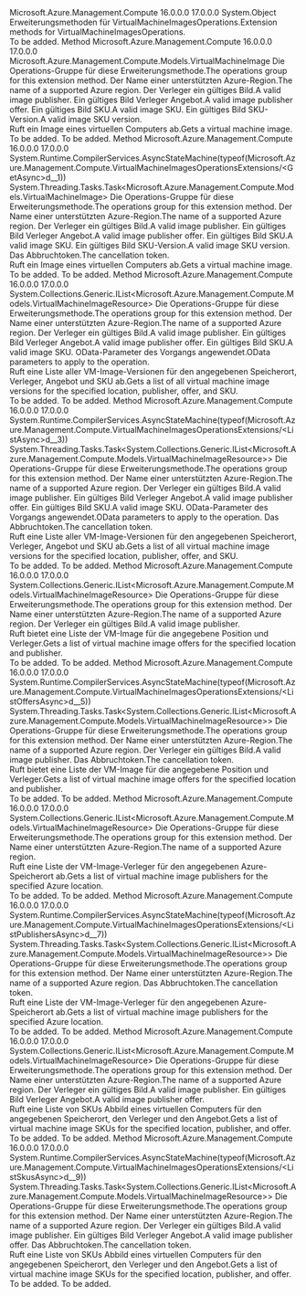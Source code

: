<Type Name="VirtualMachineImagesOperationsExtensions" FullName="Microsoft.Azure.Management.Compute.VirtualMachineImagesOperationsExtensions">
  <TypeSignature Language="C#" Value="public static class VirtualMachineImagesOperationsExtensions" />
  <TypeSignature Language="ILAsm" Value=".class public auto ansi abstract sealed beforefieldinit VirtualMachineImagesOperationsExtensions extends System.Object" />
  <TypeSignature Language="DocId" Value="T:Microsoft.Azure.Management.Compute.VirtualMachineImagesOperationsExtensions" />
  <TypeSignature Language="VB.NET" Value="Public Module VirtualMachineImagesOperationsExtensions" />
  <TypeSignature Language="F#" Value="type VirtualMachineImagesOperationsExtensions = class" />
  <AssemblyInfo>
    <AssemblyName>Microsoft.Azure.Management.Compute</AssemblyName>
    <AssemblyVersion>16.0.0.0</AssemblyVersion>
    <AssemblyVersion>17.0.0.0</AssemblyVersion>
  </AssemblyInfo>
  <Base>
    <BaseTypeName>System.Object</BaseTypeName>
  </Base>
  <Interfaces />
  <Docs>
    <summary>
            <span data-ttu-id="946db-101">Erweiterungsmethoden für VirtualMachineImagesOperations.</span><span class="sxs-lookup"><span data-stu-id="946db-101">Extension methods for VirtualMachineImagesOperations.</span></span>
            </summary>
    <remarks>To be added.</remarks>
  </Docs>
  <Members>
    <Member MemberName="Get">
      <MemberSignature Language="C#" Value="public static Microsoft.Azure.Management.Compute.Models.VirtualMachineImage Get (this Microsoft.Azure.Management.Compute.IVirtualMachineImagesOperations operations, string location, string publisherName, string offer, string skus, string version);" />
      <MemberSignature Language="ILAsm" Value=".method public static hidebysig class Microsoft.Azure.Management.Compute.Models.VirtualMachineImage Get(class Microsoft.Azure.Management.Compute.IVirtualMachineImagesOperations operations, string location, string publisherName, string offer, string skus, string version) cil managed" />
      <MemberSignature Language="DocId" Value="M:Microsoft.Azure.Management.Compute.VirtualMachineImagesOperationsExtensions.Get(Microsoft.Azure.Management.Compute.IVirtualMachineImagesOperations,System.String,System.String,System.String,System.String,System.String)" />
      <MemberSignature Language="VB.NET" Value="&lt;Extension()&gt;&#xA;Public Function Get (operations As IVirtualMachineImagesOperations, location As String, publisherName As String, offer As String, skus As String, version As String) As VirtualMachineImage" />
      <MemberSignature Language="F#" Value="static member Get : Microsoft.Azure.Management.Compute.IVirtualMachineImagesOperations * string * string * string * string * string -&gt; Microsoft.Azure.Management.Compute.Models.VirtualMachineImage" Usage="Microsoft.Azure.Management.Compute.VirtualMachineImagesOperationsExtensions.Get (operations, location, publisherName, offer, skus, version)" />
      <MemberType>Method</MemberType>
      <AssemblyInfo>
        <AssemblyName>Microsoft.Azure.Management.Compute</AssemblyName>
        <AssemblyVersion>16.0.0.0</AssemblyVersion>
        <AssemblyVersion>17.0.0.0</AssemblyVersion>
      </AssemblyInfo>
      <ReturnValue>
        <ReturnType>Microsoft.Azure.Management.Compute.Models.VirtualMachineImage</ReturnType>
      </ReturnValue>
      <Parameters>
        <Parameter Name="operations" Type="Microsoft.Azure.Management.Compute.IVirtualMachineImagesOperations" RefType="this" />
        <Parameter Name="location" Type="System.String" />
        <Parameter Name="publisherName" Type="System.String" />
        <Parameter Name="offer" Type="System.String" />
        <Parameter Name="skus" Type="System.String" />
        <Parameter Name="version" Type="System.String" />
      </Parameters>
      <Docs>
        <param name="operations">
            <span data-ttu-id="946db-102">Die Operations-Gruppe für diese Erweiterungsmethode.</span><span class="sxs-lookup"><span data-stu-id="946db-102">The operations group for this extension method.</span></span>
            </param>
        <param name="location">
            <span data-ttu-id="946db-103">Der Name einer unterstützten Azure-Region.</span><span class="sxs-lookup"><span data-stu-id="946db-103">The name of a supported Azure region.</span></span>
            </param>
        <param name="publisherName">
            <span data-ttu-id="946db-104">Der Verleger ein gültiges Bild.</span><span class="sxs-lookup"><span data-stu-id="946db-104">A valid image publisher.</span></span>
            </param>
        <param name="offer">
            <span data-ttu-id="946db-105">Ein gültiges Bild Verleger Angebot.</span><span class="sxs-lookup"><span data-stu-id="946db-105">A valid image publisher offer.</span></span>
            </param>
        <param name="skus">
            <span data-ttu-id="946db-106">Ein gültiges Bild SKU.</span><span class="sxs-lookup"><span data-stu-id="946db-106">A valid image SKU.</span></span>
            </param>
        <param name="version">
            <span data-ttu-id="946db-107">Ein gültiges Bild SKU-Version.</span><span class="sxs-lookup"><span data-stu-id="946db-107">A valid image SKU version.</span></span>
            </param>
        <summary>
            <span data-ttu-id="946db-108">Ruft ein Image eines virtuellen Computers ab.</span><span class="sxs-lookup"><span data-stu-id="946db-108">Gets a virtual machine image.</span></span>
            </summary>
        <returns>To be added.</returns>
        <remarks>To be added.</remarks>
      </Docs>
    </Member>
    <Member MemberName="GetAsync">
      <MemberSignature Language="C#" Value="public static System.Threading.Tasks.Task&lt;Microsoft.Azure.Management.Compute.Models.VirtualMachineImage&gt; GetAsync (this Microsoft.Azure.Management.Compute.IVirtualMachineImagesOperations operations, string location, string publisherName, string offer, string skus, string version, System.Threading.CancellationToken cancellationToken = null);" />
      <MemberSignature Language="ILAsm" Value=".method public static hidebysig class System.Threading.Tasks.Task`1&lt;class Microsoft.Azure.Management.Compute.Models.VirtualMachineImage&gt; GetAsync(class Microsoft.Azure.Management.Compute.IVirtualMachineImagesOperations operations, string location, string publisherName, string offer, string skus, string version, valuetype System.Threading.CancellationToken cancellationToken) cil managed" />
      <MemberSignature Language="DocId" Value="M:Microsoft.Azure.Management.Compute.VirtualMachineImagesOperationsExtensions.GetAsync(Microsoft.Azure.Management.Compute.IVirtualMachineImagesOperations,System.String,System.String,System.String,System.String,System.String,System.Threading.CancellationToken)" />
      <MemberSignature Language="F#" Value="static member GetAsync : Microsoft.Azure.Management.Compute.IVirtualMachineImagesOperations * string * string * string * string * string * System.Threading.CancellationToken -&gt; System.Threading.Tasks.Task&lt;Microsoft.Azure.Management.Compute.Models.VirtualMachineImage&gt;" Usage="Microsoft.Azure.Management.Compute.VirtualMachineImagesOperationsExtensions.GetAsync (operations, location, publisherName, offer, skus, version, cancellationToken)" />
      <MemberType>Method</MemberType>
      <AssemblyInfo>
        <AssemblyName>Microsoft.Azure.Management.Compute</AssemblyName>
        <AssemblyVersion>16.0.0.0</AssemblyVersion>
        <AssemblyVersion>17.0.0.0</AssemblyVersion>
      </AssemblyInfo>
      <Attributes>
        <Attribute>
          <AttributeName>System.Runtime.CompilerServices.AsyncStateMachine(typeof(Microsoft.Azure.Management.Compute.VirtualMachineImagesOperationsExtensions/&lt;GetAsync&gt;d__1))</AttributeName>
        </Attribute>
      </Attributes>
      <ReturnValue>
        <ReturnType>System.Threading.Tasks.Task&lt;Microsoft.Azure.Management.Compute.Models.VirtualMachineImage&gt;</ReturnType>
      </ReturnValue>
      <Parameters>
        <Parameter Name="operations" Type="Microsoft.Azure.Management.Compute.IVirtualMachineImagesOperations" RefType="this" />
        <Parameter Name="location" Type="System.String" />
        <Parameter Name="publisherName" Type="System.String" />
        <Parameter Name="offer" Type="System.String" />
        <Parameter Name="skus" Type="System.String" />
        <Parameter Name="version" Type="System.String" />
        <Parameter Name="cancellationToken" Type="System.Threading.CancellationToken" />
      </Parameters>
      <Docs>
        <param name="operations">
            <span data-ttu-id="946db-109">Die Operations-Gruppe für diese Erweiterungsmethode.</span><span class="sxs-lookup"><span data-stu-id="946db-109">The operations group for this extension method.</span></span>
            </param>
        <param name="location">
            <span data-ttu-id="946db-110">Der Name einer unterstützten Azure-Region.</span><span class="sxs-lookup"><span data-stu-id="946db-110">The name of a supported Azure region.</span></span>
            </param>
        <param name="publisherName">
            <span data-ttu-id="946db-111">Der Verleger ein gültiges Bild.</span><span class="sxs-lookup"><span data-stu-id="946db-111">A valid image publisher.</span></span>
            </param>
        <param name="offer">
            <span data-ttu-id="946db-112">Ein gültiges Bild Verleger Angebot.</span><span class="sxs-lookup"><span data-stu-id="946db-112">A valid image publisher offer.</span></span>
            </param>
        <param name="skus">
            <span data-ttu-id="946db-113">Ein gültiges Bild SKU.</span><span class="sxs-lookup"><span data-stu-id="946db-113">A valid image SKU.</span></span>
            </param>
        <param name="version">
            <span data-ttu-id="946db-114">Ein gültiges Bild SKU-Version.</span><span class="sxs-lookup"><span data-stu-id="946db-114">A valid image SKU version.</span></span>
            </param>
        <param name="cancellationToken">
            <span data-ttu-id="946db-115">Das Abbruchtoken.</span><span class="sxs-lookup"><span data-stu-id="946db-115">The cancellation token.</span></span>
            </param>
        <summary>
            <span data-ttu-id="946db-116">Ruft ein Image eines virtuellen Computers ab.</span><span class="sxs-lookup"><span data-stu-id="946db-116">Gets a virtual machine image.</span></span>
            </summary>
        <returns>To be added.</returns>
        <remarks>To be added.</remarks>
      </Docs>
    </Member>
    <Member MemberName="List">
      <MemberSignature Language="C#" Value="public static System.Collections.Generic.IList&lt;Microsoft.Azure.Management.Compute.Models.VirtualMachineImageResource&gt; List (this Microsoft.Azure.Management.Compute.IVirtualMachineImagesOperations operations, string location, string publisherName, string offer, string skus, Microsoft.Rest.Azure.OData.ODataQuery&lt;Microsoft.Azure.Management.Compute.Models.VirtualMachineImageResource&gt; odataQuery = null);" />
      <MemberSignature Language="ILAsm" Value=".method public static hidebysig class System.Collections.Generic.IList`1&lt;class Microsoft.Azure.Management.Compute.Models.VirtualMachineImageResource&gt; List(class Microsoft.Azure.Management.Compute.IVirtualMachineImagesOperations operations, string location, string publisherName, string offer, string skus, class Microsoft.Rest.Azure.OData.ODataQuery`1&lt;class Microsoft.Azure.Management.Compute.Models.VirtualMachineImageResource&gt; odataQuery) cil managed" />
      <MemberSignature Language="DocId" Value="M:Microsoft.Azure.Management.Compute.VirtualMachineImagesOperationsExtensions.List(Microsoft.Azure.Management.Compute.IVirtualMachineImagesOperations,System.String,System.String,System.String,System.String,Microsoft.Rest.Azure.OData.ODataQuery{Microsoft.Azure.Management.Compute.Models.VirtualMachineImageResource})" />
      <MemberSignature Language="VB.NET" Value="&lt;Extension()&gt;&#xA;Public Function List (operations As IVirtualMachineImagesOperations, location As String, publisherName As String, offer As String, skus As String, Optional odataQuery As ODataQuery(Of VirtualMachineImageResource) = null) As IList(Of VirtualMachineImageResource)" />
      <MemberSignature Language="F#" Value="static member List : Microsoft.Azure.Management.Compute.IVirtualMachineImagesOperations * string * string * string * string * Microsoft.Rest.Azure.OData.ODataQuery&lt;Microsoft.Azure.Management.Compute.Models.VirtualMachineImageResource&gt; -&gt; System.Collections.Generic.IList&lt;Microsoft.Azure.Management.Compute.Models.VirtualMachineImageResource&gt;" Usage="Microsoft.Azure.Management.Compute.VirtualMachineImagesOperationsExtensions.List (operations, location, publisherName, offer, skus, odataQuery)" />
      <MemberType>Method</MemberType>
      <AssemblyInfo>
        <AssemblyName>Microsoft.Azure.Management.Compute</AssemblyName>
        <AssemblyVersion>16.0.0.0</AssemblyVersion>
        <AssemblyVersion>17.0.0.0</AssemblyVersion>
      </AssemblyInfo>
      <ReturnValue>
        <ReturnType>System.Collections.Generic.IList&lt;Microsoft.Azure.Management.Compute.Models.VirtualMachineImageResource&gt;</ReturnType>
      </ReturnValue>
      <Parameters>
        <Parameter Name="operations" Type="Microsoft.Azure.Management.Compute.IVirtualMachineImagesOperations" RefType="this" />
        <Parameter Name="location" Type="System.String" />
        <Parameter Name="publisherName" Type="System.String" />
        <Parameter Name="offer" Type="System.String" />
        <Parameter Name="skus" Type="System.String" />
        <Parameter Name="odataQuery" Type="Microsoft.Rest.Azure.OData.ODataQuery&lt;Microsoft.Azure.Management.Compute.Models.VirtualMachineImageResource&gt;" />
      </Parameters>
      <Docs>
        <param name="operations">
            <span data-ttu-id="946db-117">Die Operations-Gruppe für diese Erweiterungsmethode.</span><span class="sxs-lookup"><span data-stu-id="946db-117">The operations group for this extension method.</span></span>
            </param>
        <param name="location">
            <span data-ttu-id="946db-118">Der Name einer unterstützten Azure-Region.</span><span class="sxs-lookup"><span data-stu-id="946db-118">The name of a supported Azure region.</span></span>
            </param>
        <param name="publisherName">
            <span data-ttu-id="946db-119">Der Verleger ein gültiges Bild.</span><span class="sxs-lookup"><span data-stu-id="946db-119">A valid image publisher.</span></span>
            </param>
        <param name="offer">
            <span data-ttu-id="946db-120">Ein gültiges Bild Verleger Angebot.</span><span class="sxs-lookup"><span data-stu-id="946db-120">A valid image publisher offer.</span></span>
            </param>
        <param name="skus">
            <span data-ttu-id="946db-121">Ein gültiges Bild SKU.</span><span class="sxs-lookup"><span data-stu-id="946db-121">A valid image SKU.</span></span>
            </param>
        <param name="odataQuery">
            <span data-ttu-id="946db-122">OData-Parameter des Vorgangs angewendet.</span><span class="sxs-lookup"><span data-stu-id="946db-122">OData parameters to apply to the operation.</span></span>
            </param>
        <summary>
            <span data-ttu-id="946db-123">Ruft eine Liste aller VM-Image-Versionen für den angegebenen Speicherort, Verleger, Angebot und SKU ab.</span><span class="sxs-lookup"><span data-stu-id="946db-123">Gets a list of all virtual machine image versions for the specified location, publisher, offer, and SKU.</span></span>
            </summary>
        <returns>To be added.</returns>
        <remarks>To be added.</remarks>
      </Docs>
    </Member>
    <Member MemberName="ListAsync">
      <MemberSignature Language="C#" Value="public static System.Threading.Tasks.Task&lt;System.Collections.Generic.IList&lt;Microsoft.Azure.Management.Compute.Models.VirtualMachineImageResource&gt;&gt; ListAsync (this Microsoft.Azure.Management.Compute.IVirtualMachineImagesOperations operations, string location, string publisherName, string offer, string skus, Microsoft.Rest.Azure.OData.ODataQuery&lt;Microsoft.Azure.Management.Compute.Models.VirtualMachineImageResource&gt; odataQuery = null, System.Threading.CancellationToken cancellationToken = null);" />
      <MemberSignature Language="ILAsm" Value=".method public static hidebysig class System.Threading.Tasks.Task`1&lt;class System.Collections.Generic.IList`1&lt;class Microsoft.Azure.Management.Compute.Models.VirtualMachineImageResource&gt;&gt; ListAsync(class Microsoft.Azure.Management.Compute.IVirtualMachineImagesOperations operations, string location, string publisherName, string offer, string skus, class Microsoft.Rest.Azure.OData.ODataQuery`1&lt;class Microsoft.Azure.Management.Compute.Models.VirtualMachineImageResource&gt; odataQuery, valuetype System.Threading.CancellationToken cancellationToken) cil managed" />
      <MemberSignature Language="DocId" Value="M:Microsoft.Azure.Management.Compute.VirtualMachineImagesOperationsExtensions.ListAsync(Microsoft.Azure.Management.Compute.IVirtualMachineImagesOperations,System.String,System.String,System.String,System.String,Microsoft.Rest.Azure.OData.ODataQuery{Microsoft.Azure.Management.Compute.Models.VirtualMachineImageResource},System.Threading.CancellationToken)" />
      <MemberSignature Language="F#" Value="static member ListAsync : Microsoft.Azure.Management.Compute.IVirtualMachineImagesOperations * string * string * string * string * Microsoft.Rest.Azure.OData.ODataQuery&lt;Microsoft.Azure.Management.Compute.Models.VirtualMachineImageResource&gt; * System.Threading.CancellationToken -&gt; System.Threading.Tasks.Task&lt;System.Collections.Generic.IList&lt;Microsoft.Azure.Management.Compute.Models.VirtualMachineImageResource&gt;&gt;" Usage="Microsoft.Azure.Management.Compute.VirtualMachineImagesOperationsExtensions.ListAsync (operations, location, publisherName, offer, skus, odataQuery, cancellationToken)" />
      <MemberType>Method</MemberType>
      <AssemblyInfo>
        <AssemblyName>Microsoft.Azure.Management.Compute</AssemblyName>
        <AssemblyVersion>16.0.0.0</AssemblyVersion>
        <AssemblyVersion>17.0.0.0</AssemblyVersion>
      </AssemblyInfo>
      <Attributes>
        <Attribute>
          <AttributeName>System.Runtime.CompilerServices.AsyncStateMachine(typeof(Microsoft.Azure.Management.Compute.VirtualMachineImagesOperationsExtensions/&lt;ListAsync&gt;d__3))</AttributeName>
        </Attribute>
      </Attributes>
      <ReturnValue>
        <ReturnType>System.Threading.Tasks.Task&lt;System.Collections.Generic.IList&lt;Microsoft.Azure.Management.Compute.Models.VirtualMachineImageResource&gt;&gt;</ReturnType>
      </ReturnValue>
      <Parameters>
        <Parameter Name="operations" Type="Microsoft.Azure.Management.Compute.IVirtualMachineImagesOperations" RefType="this" />
        <Parameter Name="location" Type="System.String" />
        <Parameter Name="publisherName" Type="System.String" />
        <Parameter Name="offer" Type="System.String" />
        <Parameter Name="skus" Type="System.String" />
        <Parameter Name="odataQuery" Type="Microsoft.Rest.Azure.OData.ODataQuery&lt;Microsoft.Azure.Management.Compute.Models.VirtualMachineImageResource&gt;" />
        <Parameter Name="cancellationToken" Type="System.Threading.CancellationToken" />
      </Parameters>
      <Docs>
        <param name="operations">
            <span data-ttu-id="946db-124">Die Operations-Gruppe für diese Erweiterungsmethode.</span><span class="sxs-lookup"><span data-stu-id="946db-124">The operations group for this extension method.</span></span>
            </param>
        <param name="location">
            <span data-ttu-id="946db-125">Der Name einer unterstützten Azure-Region.</span><span class="sxs-lookup"><span data-stu-id="946db-125">The name of a supported Azure region.</span></span>
            </param>
        <param name="publisherName">
            <span data-ttu-id="946db-126">Der Verleger ein gültiges Bild.</span><span class="sxs-lookup"><span data-stu-id="946db-126">A valid image publisher.</span></span>
            </param>
        <param name="offer">
            <span data-ttu-id="946db-127">Ein gültiges Bild Verleger Angebot.</span><span class="sxs-lookup"><span data-stu-id="946db-127">A valid image publisher offer.</span></span>
            </param>
        <param name="skus">
            <span data-ttu-id="946db-128">Ein gültiges Bild SKU.</span><span class="sxs-lookup"><span data-stu-id="946db-128">A valid image SKU.</span></span>
            </param>
        <param name="odataQuery">
            <span data-ttu-id="946db-129">OData-Parameter des Vorgangs angewendet.</span><span class="sxs-lookup"><span data-stu-id="946db-129">OData parameters to apply to the operation.</span></span>
            </param>
        <param name="cancellationToken">
            <span data-ttu-id="946db-130">Das Abbruchtoken.</span><span class="sxs-lookup"><span data-stu-id="946db-130">The cancellation token.</span></span>
            </param>
        <summary>
            <span data-ttu-id="946db-131">Ruft eine Liste aller VM-Image-Versionen für den angegebenen Speicherort, Verleger, Angebot und SKU ab.</span><span class="sxs-lookup"><span data-stu-id="946db-131">Gets a list of all virtual machine image versions for the specified location, publisher, offer, and SKU.</span></span>
            </summary>
        <returns>To be added.</returns>
        <remarks>To be added.</remarks>
      </Docs>
    </Member>
    <Member MemberName="ListOffers">
      <MemberSignature Language="C#" Value="public static System.Collections.Generic.IList&lt;Microsoft.Azure.Management.Compute.Models.VirtualMachineImageResource&gt; ListOffers (this Microsoft.Azure.Management.Compute.IVirtualMachineImagesOperations operations, string location, string publisherName);" />
      <MemberSignature Language="ILAsm" Value=".method public static hidebysig class System.Collections.Generic.IList`1&lt;class Microsoft.Azure.Management.Compute.Models.VirtualMachineImageResource&gt; ListOffers(class Microsoft.Azure.Management.Compute.IVirtualMachineImagesOperations operations, string location, string publisherName) cil managed" />
      <MemberSignature Language="DocId" Value="M:Microsoft.Azure.Management.Compute.VirtualMachineImagesOperationsExtensions.ListOffers(Microsoft.Azure.Management.Compute.IVirtualMachineImagesOperations,System.String,System.String)" />
      <MemberSignature Language="VB.NET" Value="&lt;Extension()&gt;&#xA;Public Function ListOffers (operations As IVirtualMachineImagesOperations, location As String, publisherName As String) As IList(Of VirtualMachineImageResource)" />
      <MemberSignature Language="F#" Value="static member ListOffers : Microsoft.Azure.Management.Compute.IVirtualMachineImagesOperations * string * string -&gt; System.Collections.Generic.IList&lt;Microsoft.Azure.Management.Compute.Models.VirtualMachineImageResource&gt;" Usage="Microsoft.Azure.Management.Compute.VirtualMachineImagesOperationsExtensions.ListOffers (operations, location, publisherName)" />
      <MemberType>Method</MemberType>
      <AssemblyInfo>
        <AssemblyName>Microsoft.Azure.Management.Compute</AssemblyName>
        <AssemblyVersion>16.0.0.0</AssemblyVersion>
        <AssemblyVersion>17.0.0.0</AssemblyVersion>
      </AssemblyInfo>
      <ReturnValue>
        <ReturnType>System.Collections.Generic.IList&lt;Microsoft.Azure.Management.Compute.Models.VirtualMachineImageResource&gt;</ReturnType>
      </ReturnValue>
      <Parameters>
        <Parameter Name="operations" Type="Microsoft.Azure.Management.Compute.IVirtualMachineImagesOperations" RefType="this" />
        <Parameter Name="location" Type="System.String" />
        <Parameter Name="publisherName" Type="System.String" />
      </Parameters>
      <Docs>
        <param name="operations">
            <span data-ttu-id="946db-132">Die Operations-Gruppe für diese Erweiterungsmethode.</span><span class="sxs-lookup"><span data-stu-id="946db-132">The operations group for this extension method.</span></span>
            </param>
        <param name="location">
            <span data-ttu-id="946db-133">Der Name einer unterstützten Azure-Region.</span><span class="sxs-lookup"><span data-stu-id="946db-133">The name of a supported Azure region.</span></span>
            </param>
        <param name="publisherName">
            <span data-ttu-id="946db-134">Der Verleger ein gültiges Bild.</span><span class="sxs-lookup"><span data-stu-id="946db-134">A valid image publisher.</span></span>
            </param>
        <summary>
            <span data-ttu-id="946db-135">Ruft bietet eine Liste der VM-Image für die angegebene Position und Verleger.</span><span class="sxs-lookup"><span data-stu-id="946db-135">Gets a list of virtual machine image offers for the specified location and publisher.</span></span>
            </summary>
        <returns>To be added.</returns>
        <remarks>To be added.</remarks>
      </Docs>
    </Member>
    <Member MemberName="ListOffersAsync">
      <MemberSignature Language="C#" Value="public static System.Threading.Tasks.Task&lt;System.Collections.Generic.IList&lt;Microsoft.Azure.Management.Compute.Models.VirtualMachineImageResource&gt;&gt; ListOffersAsync (this Microsoft.Azure.Management.Compute.IVirtualMachineImagesOperations operations, string location, string publisherName, System.Threading.CancellationToken cancellationToken = null);" />
      <MemberSignature Language="ILAsm" Value=".method public static hidebysig class System.Threading.Tasks.Task`1&lt;class System.Collections.Generic.IList`1&lt;class Microsoft.Azure.Management.Compute.Models.VirtualMachineImageResource&gt;&gt; ListOffersAsync(class Microsoft.Azure.Management.Compute.IVirtualMachineImagesOperations operations, string location, string publisherName, valuetype System.Threading.CancellationToken cancellationToken) cil managed" />
      <MemberSignature Language="DocId" Value="M:Microsoft.Azure.Management.Compute.VirtualMachineImagesOperationsExtensions.ListOffersAsync(Microsoft.Azure.Management.Compute.IVirtualMachineImagesOperations,System.String,System.String,System.Threading.CancellationToken)" />
      <MemberSignature Language="F#" Value="static member ListOffersAsync : Microsoft.Azure.Management.Compute.IVirtualMachineImagesOperations * string * string * System.Threading.CancellationToken -&gt; System.Threading.Tasks.Task&lt;System.Collections.Generic.IList&lt;Microsoft.Azure.Management.Compute.Models.VirtualMachineImageResource&gt;&gt;" Usage="Microsoft.Azure.Management.Compute.VirtualMachineImagesOperationsExtensions.ListOffersAsync (operations, location, publisherName, cancellationToken)" />
      <MemberType>Method</MemberType>
      <AssemblyInfo>
        <AssemblyName>Microsoft.Azure.Management.Compute</AssemblyName>
        <AssemblyVersion>16.0.0.0</AssemblyVersion>
        <AssemblyVersion>17.0.0.0</AssemblyVersion>
      </AssemblyInfo>
      <Attributes>
        <Attribute>
          <AttributeName>System.Runtime.CompilerServices.AsyncStateMachine(typeof(Microsoft.Azure.Management.Compute.VirtualMachineImagesOperationsExtensions/&lt;ListOffersAsync&gt;d__5))</AttributeName>
        </Attribute>
      </Attributes>
      <ReturnValue>
        <ReturnType>System.Threading.Tasks.Task&lt;System.Collections.Generic.IList&lt;Microsoft.Azure.Management.Compute.Models.VirtualMachineImageResource&gt;&gt;</ReturnType>
      </ReturnValue>
      <Parameters>
        <Parameter Name="operations" Type="Microsoft.Azure.Management.Compute.IVirtualMachineImagesOperations" RefType="this" />
        <Parameter Name="location" Type="System.String" />
        <Parameter Name="publisherName" Type="System.String" />
        <Parameter Name="cancellationToken" Type="System.Threading.CancellationToken" />
      </Parameters>
      <Docs>
        <param name="operations">
            <span data-ttu-id="946db-136">Die Operations-Gruppe für diese Erweiterungsmethode.</span><span class="sxs-lookup"><span data-stu-id="946db-136">The operations group for this extension method.</span></span>
            </param>
        <param name="location">
            <span data-ttu-id="946db-137">Der Name einer unterstützten Azure-Region.</span><span class="sxs-lookup"><span data-stu-id="946db-137">The name of a supported Azure region.</span></span>
            </param>
        <param name="publisherName">
            <span data-ttu-id="946db-138">Der Verleger ein gültiges Bild.</span><span class="sxs-lookup"><span data-stu-id="946db-138">A valid image publisher.</span></span>
            </param>
        <param name="cancellationToken">
            <span data-ttu-id="946db-139">Das Abbruchtoken.</span><span class="sxs-lookup"><span data-stu-id="946db-139">The cancellation token.</span></span>
            </param>
        <summary>
            <span data-ttu-id="946db-140">Ruft bietet eine Liste der VM-Image für die angegebene Position und Verleger.</span><span class="sxs-lookup"><span data-stu-id="946db-140">Gets a list of virtual machine image offers for the specified location and publisher.</span></span>
            </summary>
        <returns>To be added.</returns>
        <remarks>To be added.</remarks>
      </Docs>
    </Member>
    <Member MemberName="ListPublishers">
      <MemberSignature Language="C#" Value="public static System.Collections.Generic.IList&lt;Microsoft.Azure.Management.Compute.Models.VirtualMachineImageResource&gt; ListPublishers (this Microsoft.Azure.Management.Compute.IVirtualMachineImagesOperations operations, string location);" />
      <MemberSignature Language="ILAsm" Value=".method public static hidebysig class System.Collections.Generic.IList`1&lt;class Microsoft.Azure.Management.Compute.Models.VirtualMachineImageResource&gt; ListPublishers(class Microsoft.Azure.Management.Compute.IVirtualMachineImagesOperations operations, string location) cil managed" />
      <MemberSignature Language="DocId" Value="M:Microsoft.Azure.Management.Compute.VirtualMachineImagesOperationsExtensions.ListPublishers(Microsoft.Azure.Management.Compute.IVirtualMachineImagesOperations,System.String)" />
      <MemberSignature Language="VB.NET" Value="&lt;Extension()&gt;&#xA;Public Function ListPublishers (operations As IVirtualMachineImagesOperations, location As String) As IList(Of VirtualMachineImageResource)" />
      <MemberSignature Language="F#" Value="static member ListPublishers : Microsoft.Azure.Management.Compute.IVirtualMachineImagesOperations * string -&gt; System.Collections.Generic.IList&lt;Microsoft.Azure.Management.Compute.Models.VirtualMachineImageResource&gt;" Usage="Microsoft.Azure.Management.Compute.VirtualMachineImagesOperationsExtensions.ListPublishers (operations, location)" />
      <MemberType>Method</MemberType>
      <AssemblyInfo>
        <AssemblyName>Microsoft.Azure.Management.Compute</AssemblyName>
        <AssemblyVersion>16.0.0.0</AssemblyVersion>
        <AssemblyVersion>17.0.0.0</AssemblyVersion>
      </AssemblyInfo>
      <ReturnValue>
        <ReturnType>System.Collections.Generic.IList&lt;Microsoft.Azure.Management.Compute.Models.VirtualMachineImageResource&gt;</ReturnType>
      </ReturnValue>
      <Parameters>
        <Parameter Name="operations" Type="Microsoft.Azure.Management.Compute.IVirtualMachineImagesOperations" RefType="this" />
        <Parameter Name="location" Type="System.String" />
      </Parameters>
      <Docs>
        <param name="operations">
            <span data-ttu-id="946db-141">Die Operations-Gruppe für diese Erweiterungsmethode.</span><span class="sxs-lookup"><span data-stu-id="946db-141">The operations group for this extension method.</span></span>
            </param>
        <param name="location">
            <span data-ttu-id="946db-142">Der Name einer unterstützten Azure-Region.</span><span class="sxs-lookup"><span data-stu-id="946db-142">The name of a supported Azure region.</span></span>
            </param>
        <summary>
            <span data-ttu-id="946db-143">Ruft eine Liste der VM-Image-Verleger für den angegebenen Azure-Speicherort ab.</span><span class="sxs-lookup"><span data-stu-id="946db-143">Gets a list of virtual machine image publishers for the specified Azure location.</span></span>
            </summary>
        <returns>To be added.</returns>
        <remarks>To be added.</remarks>
      </Docs>
    </Member>
    <Member MemberName="ListPublishersAsync">
      <MemberSignature Language="C#" Value="public static System.Threading.Tasks.Task&lt;System.Collections.Generic.IList&lt;Microsoft.Azure.Management.Compute.Models.VirtualMachineImageResource&gt;&gt; ListPublishersAsync (this Microsoft.Azure.Management.Compute.IVirtualMachineImagesOperations operations, string location, System.Threading.CancellationToken cancellationToken = null);" />
      <MemberSignature Language="ILAsm" Value=".method public static hidebysig class System.Threading.Tasks.Task`1&lt;class System.Collections.Generic.IList`1&lt;class Microsoft.Azure.Management.Compute.Models.VirtualMachineImageResource&gt;&gt; ListPublishersAsync(class Microsoft.Azure.Management.Compute.IVirtualMachineImagesOperations operations, string location, valuetype System.Threading.CancellationToken cancellationToken) cil managed" />
      <MemberSignature Language="DocId" Value="M:Microsoft.Azure.Management.Compute.VirtualMachineImagesOperationsExtensions.ListPublishersAsync(Microsoft.Azure.Management.Compute.IVirtualMachineImagesOperations,System.String,System.Threading.CancellationToken)" />
      <MemberSignature Language="F#" Value="static member ListPublishersAsync : Microsoft.Azure.Management.Compute.IVirtualMachineImagesOperations * string * System.Threading.CancellationToken -&gt; System.Threading.Tasks.Task&lt;System.Collections.Generic.IList&lt;Microsoft.Azure.Management.Compute.Models.VirtualMachineImageResource&gt;&gt;" Usage="Microsoft.Azure.Management.Compute.VirtualMachineImagesOperationsExtensions.ListPublishersAsync (operations, location, cancellationToken)" />
      <MemberType>Method</MemberType>
      <AssemblyInfo>
        <AssemblyName>Microsoft.Azure.Management.Compute</AssemblyName>
        <AssemblyVersion>16.0.0.0</AssemblyVersion>
        <AssemblyVersion>17.0.0.0</AssemblyVersion>
      </AssemblyInfo>
      <Attributes>
        <Attribute>
          <AttributeName>System.Runtime.CompilerServices.AsyncStateMachine(typeof(Microsoft.Azure.Management.Compute.VirtualMachineImagesOperationsExtensions/&lt;ListPublishersAsync&gt;d__7))</AttributeName>
        </Attribute>
      </Attributes>
      <ReturnValue>
        <ReturnType>System.Threading.Tasks.Task&lt;System.Collections.Generic.IList&lt;Microsoft.Azure.Management.Compute.Models.VirtualMachineImageResource&gt;&gt;</ReturnType>
      </ReturnValue>
      <Parameters>
        <Parameter Name="operations" Type="Microsoft.Azure.Management.Compute.IVirtualMachineImagesOperations" RefType="this" />
        <Parameter Name="location" Type="System.String" />
        <Parameter Name="cancellationToken" Type="System.Threading.CancellationToken" />
      </Parameters>
      <Docs>
        <param name="operations">
            <span data-ttu-id="946db-144">Die Operations-Gruppe für diese Erweiterungsmethode.</span><span class="sxs-lookup"><span data-stu-id="946db-144">The operations group for this extension method.</span></span>
            </param>
        <param name="location">
            <span data-ttu-id="946db-145">Der Name einer unterstützten Azure-Region.</span><span class="sxs-lookup"><span data-stu-id="946db-145">The name of a supported Azure region.</span></span>
            </param>
        <param name="cancellationToken">
            <span data-ttu-id="946db-146">Das Abbruchtoken.</span><span class="sxs-lookup"><span data-stu-id="946db-146">The cancellation token.</span></span>
            </param>
        <summary>
            <span data-ttu-id="946db-147">Ruft eine Liste der VM-Image-Verleger für den angegebenen Azure-Speicherort ab.</span><span class="sxs-lookup"><span data-stu-id="946db-147">Gets a list of virtual machine image publishers for the specified Azure location.</span></span>
            </summary>
        <returns>To be added.</returns>
        <remarks>To be added.</remarks>
      </Docs>
    </Member>
    <Member MemberName="ListSkus">
      <MemberSignature Language="C#" Value="public static System.Collections.Generic.IList&lt;Microsoft.Azure.Management.Compute.Models.VirtualMachineImageResource&gt; ListSkus (this Microsoft.Azure.Management.Compute.IVirtualMachineImagesOperations operations, string location, string publisherName, string offer);" />
      <MemberSignature Language="ILAsm" Value=".method public static hidebysig class System.Collections.Generic.IList`1&lt;class Microsoft.Azure.Management.Compute.Models.VirtualMachineImageResource&gt; ListSkus(class Microsoft.Azure.Management.Compute.IVirtualMachineImagesOperations operations, string location, string publisherName, string offer) cil managed" />
      <MemberSignature Language="DocId" Value="M:Microsoft.Azure.Management.Compute.VirtualMachineImagesOperationsExtensions.ListSkus(Microsoft.Azure.Management.Compute.IVirtualMachineImagesOperations,System.String,System.String,System.String)" />
      <MemberSignature Language="VB.NET" Value="&lt;Extension()&gt;&#xA;Public Function ListSkus (operations As IVirtualMachineImagesOperations, location As String, publisherName As String, offer As String) As IList(Of VirtualMachineImageResource)" />
      <MemberSignature Language="F#" Value="static member ListSkus : Microsoft.Azure.Management.Compute.IVirtualMachineImagesOperations * string * string * string -&gt; System.Collections.Generic.IList&lt;Microsoft.Azure.Management.Compute.Models.VirtualMachineImageResource&gt;" Usage="Microsoft.Azure.Management.Compute.VirtualMachineImagesOperationsExtensions.ListSkus (operations, location, publisherName, offer)" />
      <MemberType>Method</MemberType>
      <AssemblyInfo>
        <AssemblyName>Microsoft.Azure.Management.Compute</AssemblyName>
        <AssemblyVersion>16.0.0.0</AssemblyVersion>
        <AssemblyVersion>17.0.0.0</AssemblyVersion>
      </AssemblyInfo>
      <ReturnValue>
        <ReturnType>System.Collections.Generic.IList&lt;Microsoft.Azure.Management.Compute.Models.VirtualMachineImageResource&gt;</ReturnType>
      </ReturnValue>
      <Parameters>
        <Parameter Name="operations" Type="Microsoft.Azure.Management.Compute.IVirtualMachineImagesOperations" RefType="this" />
        <Parameter Name="location" Type="System.String" />
        <Parameter Name="publisherName" Type="System.String" />
        <Parameter Name="offer" Type="System.String" />
      </Parameters>
      <Docs>
        <param name="operations">
            <span data-ttu-id="946db-148">Die Operations-Gruppe für diese Erweiterungsmethode.</span><span class="sxs-lookup"><span data-stu-id="946db-148">The operations group for this extension method.</span></span>
            </param>
        <param name="location">
            <span data-ttu-id="946db-149">Der Name einer unterstützten Azure-Region.</span><span class="sxs-lookup"><span data-stu-id="946db-149">The name of a supported Azure region.</span></span>
            </param>
        <param name="publisherName">
            <span data-ttu-id="946db-150">Der Verleger ein gültiges Bild.</span><span class="sxs-lookup"><span data-stu-id="946db-150">A valid image publisher.</span></span>
            </param>
        <param name="offer">
            <span data-ttu-id="946db-151">Ein gültiges Bild Verleger Angebot.</span><span class="sxs-lookup"><span data-stu-id="946db-151">A valid image publisher offer.</span></span>
            </param>
        <summary>
            <span data-ttu-id="946db-152">Ruft eine Liste von SKUs Abbild eines virtuellen Computers für den angegebenen Speicherort, den Verleger und den Angebot.</span><span class="sxs-lookup"><span data-stu-id="946db-152">Gets a list of virtual machine image SKUs for the specified location, publisher, and offer.</span></span>
            </summary>
        <returns>To be added.</returns>
        <remarks>To be added.</remarks>
      </Docs>
    </Member>
    <Member MemberName="ListSkusAsync">
      <MemberSignature Language="C#" Value="public static System.Threading.Tasks.Task&lt;System.Collections.Generic.IList&lt;Microsoft.Azure.Management.Compute.Models.VirtualMachineImageResource&gt;&gt; ListSkusAsync (this Microsoft.Azure.Management.Compute.IVirtualMachineImagesOperations operations, string location, string publisherName, string offer, System.Threading.CancellationToken cancellationToken = null);" />
      <MemberSignature Language="ILAsm" Value=".method public static hidebysig class System.Threading.Tasks.Task`1&lt;class System.Collections.Generic.IList`1&lt;class Microsoft.Azure.Management.Compute.Models.VirtualMachineImageResource&gt;&gt; ListSkusAsync(class Microsoft.Azure.Management.Compute.IVirtualMachineImagesOperations operations, string location, string publisherName, string offer, valuetype System.Threading.CancellationToken cancellationToken) cil managed" />
      <MemberSignature Language="DocId" Value="M:Microsoft.Azure.Management.Compute.VirtualMachineImagesOperationsExtensions.ListSkusAsync(Microsoft.Azure.Management.Compute.IVirtualMachineImagesOperations,System.String,System.String,System.String,System.Threading.CancellationToken)" />
      <MemberSignature Language="F#" Value="static member ListSkusAsync : Microsoft.Azure.Management.Compute.IVirtualMachineImagesOperations * string * string * string * System.Threading.CancellationToken -&gt; System.Threading.Tasks.Task&lt;System.Collections.Generic.IList&lt;Microsoft.Azure.Management.Compute.Models.VirtualMachineImageResource&gt;&gt;" Usage="Microsoft.Azure.Management.Compute.VirtualMachineImagesOperationsExtensions.ListSkusAsync (operations, location, publisherName, offer, cancellationToken)" />
      <MemberType>Method</MemberType>
      <AssemblyInfo>
        <AssemblyName>Microsoft.Azure.Management.Compute</AssemblyName>
        <AssemblyVersion>16.0.0.0</AssemblyVersion>
        <AssemblyVersion>17.0.0.0</AssemblyVersion>
      </AssemblyInfo>
      <Attributes>
        <Attribute>
          <AttributeName>System.Runtime.CompilerServices.AsyncStateMachine(typeof(Microsoft.Azure.Management.Compute.VirtualMachineImagesOperationsExtensions/&lt;ListSkusAsync&gt;d__9))</AttributeName>
        </Attribute>
      </Attributes>
      <ReturnValue>
        <ReturnType>System.Threading.Tasks.Task&lt;System.Collections.Generic.IList&lt;Microsoft.Azure.Management.Compute.Models.VirtualMachineImageResource&gt;&gt;</ReturnType>
      </ReturnValue>
      <Parameters>
        <Parameter Name="operations" Type="Microsoft.Azure.Management.Compute.IVirtualMachineImagesOperations" RefType="this" />
        <Parameter Name="location" Type="System.String" />
        <Parameter Name="publisherName" Type="System.String" />
        <Parameter Name="offer" Type="System.String" />
        <Parameter Name="cancellationToken" Type="System.Threading.CancellationToken" />
      </Parameters>
      <Docs>
        <param name="operations">
            <span data-ttu-id="946db-153">Die Operations-Gruppe für diese Erweiterungsmethode.</span><span class="sxs-lookup"><span data-stu-id="946db-153">The operations group for this extension method.</span></span>
            </param>
        <param name="location">
            <span data-ttu-id="946db-154">Der Name einer unterstützten Azure-Region.</span><span class="sxs-lookup"><span data-stu-id="946db-154">The name of a supported Azure region.</span></span>
            </param>
        <param name="publisherName">
            <span data-ttu-id="946db-155">Der Verleger ein gültiges Bild.</span><span class="sxs-lookup"><span data-stu-id="946db-155">A valid image publisher.</span></span>
            </param>
        <param name="offer">
            <span data-ttu-id="946db-156">Ein gültiges Bild Verleger Angebot.</span><span class="sxs-lookup"><span data-stu-id="946db-156">A valid image publisher offer.</span></span>
            </param>
        <param name="cancellationToken">
            <span data-ttu-id="946db-157">Das Abbruchtoken.</span><span class="sxs-lookup"><span data-stu-id="946db-157">The cancellation token.</span></span>
            </param>
        <summary>
            <span data-ttu-id="946db-158">Ruft eine Liste von SKUs Abbild eines virtuellen Computers für den angegebenen Speicherort, den Verleger und den Angebot.</span><span class="sxs-lookup"><span data-stu-id="946db-158">Gets a list of virtual machine image SKUs for the specified location, publisher, and offer.</span></span>
            </summary>
        <returns>To be added.</returns>
        <remarks>To be added.</remarks>
      </Docs>
    </Member>
  </Members>
</Type>